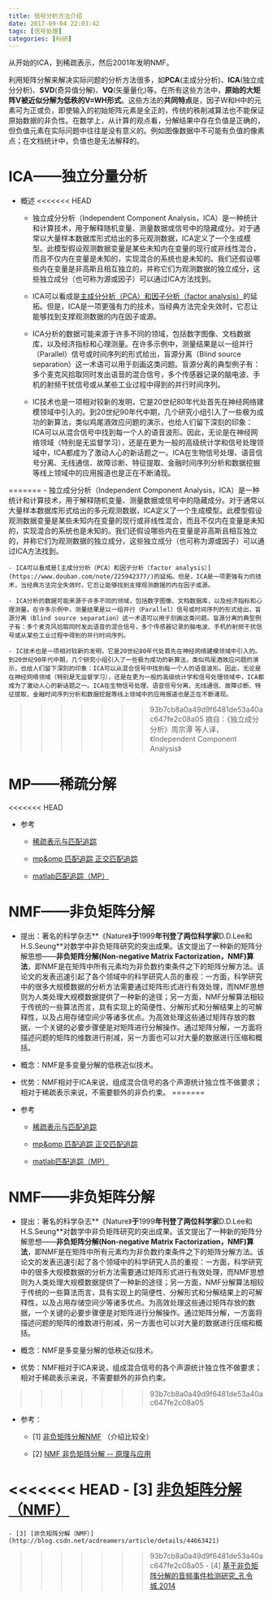 ```yaml
---
title: 信号分析方法介绍
date: 2017-09-04 22:03:42
tags: [信号处理]
categories: [科研]
---
```


从开始的ICA，到稀疏表示，然后2001年发明NMF。

利用矩阵分解来解决实际问题的分析方法很多，如**PCA**(主成分分析)、**ICA**(独立成分分析)、**SVD**(奇异值分解)、**VQ**(矢量量化)等。在所有这些方法中，**原始的大矩阵V被近似分解为低秩的V=WH形式**。这些方法的**共同特点**是，因子W和H中的元素可为正或负，即使输入的初始矩阵元素是全正的，传统的秩削减算法也不能保证原始数据的非负性。在数学上，从计算的观点看，分解结果中存在负值是正确的，但负值元素在实际问题中往往是没有意义的。例如图像数据中不可能有负值的像素点；在文档统计中，负值也是无法解释的。



# ICA——独立分量分析

-  概述
<<<<<<< HEAD
	- 独立成分分析（Independent Component Analysis，ICA）是一种统计和计算技术，用于解释随机变量、测量数据或信号中的隐藏成分。对于通常以大量样本数据库形式给出的多元观测数据，ICA定义了一个生成模型。此模型假设观测数据变量是某些未知内在变量的现行或非线性混合，而且不仅内在变量是未知的，实现混合的系统也是未知的。我们还假设哪些内在变量是非高斯且相互独立的，并称它们为观测数据的独立成分，这些独立成分（也可称为源或因子）可以通过ICA方法找到。
	
	- ICA可以看成是[主成分分析（PCA）和因子分析（factor analysis）](https://www.douban.com/note/225942377/)的延拓。但是，ICA是一项更强有力的技术，当经典方法完全失效时，它忍让能够找到支撑观测数据的内在因子或源。
	
	- ICA分析的数据可能来源于许多不同的领域，包括数字图像、文档数据库，以及经济指标和心理测量。在许多示例中，测量结果是以一组并行（Parallel）信号或时间序列的形式给出，盲源分离（Blind source separation）这一术语可以用于刻画这类问题。盲源分离的典型例子有：多个麦克风拾取同时发出语音的混合信号，多个传感器记录的脑电波、手机的射频干扰信号或从某些工业过程中得到的并行时间序列。
	
	- IC技术也是一项相对较新的发明，它是20世纪80年代处首先在神经网络建模领域中引入的。到20世纪90年代中期，几个研究小组引入了一些极为成功的新算法，类似鸡尾酒效应问题的演示，也给人们留下深刻的印象：ICA可以从混合信号中找到每一个人的语音波形。因此，无论是在神经网络领域（特别是无监督学习），还是在更为一般的高级统计学和信号处理领域中，ICA都成为了激动人心的新话题之一。ICA在生物信号处理、语音信号分离、无线通信、故障诊断、特征提取、金融时间序列分析和数据挖掘等线上领域中的应用报道也是正在不断涌现。

=======
	- 独立成分分析（Independent Component Analysis，ICA）是一种统计和计算技术，用于解释随机变量、测量数据或信号中的隐藏成分。对于通常以大量样本数据库形式给出的多元观测数据，ICA定义了一个生成模型。此模型假设观测数据变量是某些未知内在变量的现行或非线性混合，而且不仅内在变量是未知的，实现混合的系统也是未知的。我们还假设哪些内在变量是非高斯且相互独立的，并称它们为观测数据的独立成分，这些独立成分（也可称为源或因子）可以通过ICA方法找到。
	
	- ICA可以看成是[主成分分析（PCA）和因子分析（factor analysis）](https://www.douban.com/note/225942377/)的延拓。但是，ICA是一项更强有力的技术，当经典方法完全失效时，它忍让能够找到支撑观测数据的内在因子或源。
	
	- ICA分析的数据可能来源于许多不同的领域，包括数字图像、文档数据库，以及经济指标和心理测量。在许多示例中，测量结果是以一组并行（Parallel）信号或时间序列的形式给出，盲源分离（Blind source separation）这一术语可以用于刻画这类问题。盲源分离的典型例子有：多个麦克风拾取同时发出语音的混合信号，多个传感器记录的脑电波、手机的射频干扰信号或从某些工业过程中得到的并行时间序列。
	
	- IC技术也是一项相对较新的发明，它是20世纪80年代处首先在神经网络建模领域中引入的。到20世纪90年代中期，几个研究小组引入了一些极为成功的新算法，类似鸡尾酒效应问题的演示，也给人们留下深刻的印象：ICA可以从混合信号中找到每一个人的语音波形。因此，无论是在神经网络领域（特别是无监督学习），还是在更为一般的高级统计学和信号处理领域中，ICA都成为了激动人心的新话题之一。ICA在生物信号处理、语音信号分离、无线通信、故障诊断、特征提取、金融时间序列分析和数据挖掘等线上领域中的应用报道也是正在不断涌现。

>>>>>>> 93b7cb8a0a49d9f6481de53a40ac647fe2c08a05
> 摘自：《独立成分分析》周宗潭 等人译，《Independent Component Analysis》

# MP——稀疏分解


<<<<<<< HEAD
-  参考
	- [稀疏表示与匹配追踪](http://blog.csdn.net/jbb0523/article/details/45099655)
	
	- [mp&omp 匹配追踪 正交匹配追踪](https://wenku.baidu.com/view/ddc1c37d33687e21af45a9cd.html)
	
	- [matlab匹配追踪（MP）](http://chunqiu.blog.ustc.edu.cn/?p=646)

# NMF——非负矩阵分解
-  提出：著名的科学杂志**《Nature》**于**1999**年刊登了两位科学家**D.D.Lee和H.S.Seung**对数学中非负矩阵研究的突出成果。该文提出了一种新的矩阵分解思想——**非负矩阵分解(Non-negative Matrix Factorization，NMF)算法**，即NMF是在矩阵中所有元素均为非负数约束条件之下的矩阵分解方法。该论文的发表迅速引起了各个领域中的科学研究人员的重视：一方面，科学研究中的很多大规模数据的分析方法需要通过矩阵形式进行有效处理，而NMF思想则为人类处理大规模数据提供了一种新的途径；另一方面，NMF分解算法相较于传统的一些算法而言，具有实现上的简便性、分解形式和分解结果上的可解释性，以及占用存储空间少等诸多优点。为高效处理这些通过矩阵存放的数据，一个关键的必要步骤便是对矩阵进行分解操作。通过矩阵分解，一方面将描述问题的矩阵的维数进行削减，另一方面也可以对大量的数据进行压缩和概括。

- 概念：NMF是多变量分解的低秩近似技术。

- 优势：NMF相对于ICA来说，组成混合信号的各个声源统计独立性不做要求；相对于稀疏表示来说，不需要额外的非负约束。
=======
-  参考
	- [稀疏表示与匹配追踪](http://blog.csdn.net/jbb0523/article/details/45099655)
	
	- [mp&omp 匹配追踪 正交匹配追踪](https://wenku.baidu.com/view/ddc1c37d33687e21af45a9cd.html)
	
	- [matlab匹配追踪（MP）](http://chunqiu.blog.ustc.edu.cn/?p=646)

# NMF——非负矩阵分解
-  提出：著名的科学杂志**《Nature》**于**1999**年刊登了两位科学家**D.D.Lee和H.S.Seung**对数学中非负矩阵研究的突出成果。该文提出了一种新的矩阵分解思想——**非负矩阵分解(Non-negative Matrix Factorization，NMF)算法**，即NMF是在矩阵中所有元素均为非负数约束条件之下的矩阵分解方法。该论文的发表迅速引起了各个领域中的科学研究人员的重视：一方面，科学研究中的很多大规模数据的分析方法需要通过矩阵形式进行有效处理，而NMF思想则为人类处理大规模数据提供了一种新的途径；另一方面，NMF分解算法相较于传统的一些算法而言，具有实现上的简便性、分解形式和分解结果上的可解释性，以及占用存储空间少等诸多优点。为高效处理这些通过矩阵存放的数据，一个关键的必要步骤便是对矩阵进行分解操作。通过矩阵分解，一方面将描述问题的矩阵的维数进行削减，另一方面也可以对大量的数据进行压缩和概括。

- 概念：NMF是多变量分解的低秩近似技术。

- 优势：NMF相对于ICA来说，组成混合信号的各个声源统计独立性不做要求；相对于稀疏表示来说，不需要额外的非负约束。
>>>>>>> 93b7cb8a0a49d9f6481de53a40ac647fe2c08a05

- 参考：

	- [1] [非负矩阵分解NMF](http://blog.csdn.net/pipisorry/article/details/52098864) （介绍比较全）
	
	- [2] [NMF 非负矩阵分解 -- 原理与应用](http://blog.csdn.net/qq_26225295/article/details/51211529)
	
<<<<<<< HEAD
	- [3] [非负矩阵分解（NMF）](http://blog.csdn.net/acdreamers/article/details/44663421)
=======
	- [3] [非负矩阵分解（NMF）](http://blog.csdn.net/acdreamers/article/details/44663421)
>>>>>>> 93b7cb8a0a49d9f6481de53a40ac647fe2c08a05
	- [4] [基于非负矩阵分解的音频事件检测研究_孔令城.2014](http://xueshu.baidu.com/s?wd=paperuri%3A%285204b10ce277c327dc1f8a2c348055cf%29&filter=sc_long_sign&tn=SE_xueshusource_2kduw22v&sc_vurl=http%3A%2F%2Fcdmd.cnki.com.cn%2FArticle%2FCDMD-10561-1014063911.htm&ie=utf-8&sc_us=5447524911162634726)